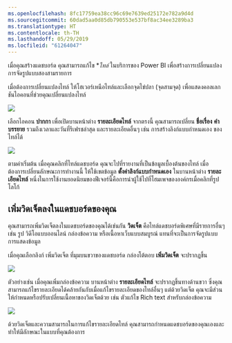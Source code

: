 ```yaml
---
ms.openlocfilehash: 8fc17759ea38cc96c69e7639ed25172e782a9d4d
ms.sourcegitcommit: 60dad5aa0d85db790553e537bf8ac34ee3289ba3
ms.translationtype: HT
ms.contentlocale: th-TH
ms.lasthandoff: 05/29/2019
ms.locfileid: "61264047"
---
```

เมื่อคุณสร้างแดชบอร์ด คุณสามารถแก้ไข **ไทล์* ในบริการของ Power BI เพื่อสร้างการเปลี่ยนแปลงการจัดรูปแบบสองสามรายการ

เมื่อต้องการเปลี่ยนแปลงไทล์ ให้โฮเวอร์เหนือไทล์และเลือกจุดไข่ปลา (จุดสามจุด) เพื่อแสดงคอลเลกชันไอคอนที่ช่วยคุณเปลี่ยนแปลงไทล์

![](media/4-4d-change-tile-details/4-4d_1.png)

เลือกไอคอน **ปากกา** เพื่อเปิดบานหน้าต่าง **รายละเอียดไทล์** จากตรงนี้ คุณสามารถเปลี่ยน **ชื่อเรื่อง** **คำบรรยาย** รวมถึงเวลาและวันที่รีเฟรชล่าสุด และรายละเอียดอื่นๆ เช่น การสร้างลิงก์แบบกำหนดเอง ของไทล์ได้

![](media/4-4d-change-tile-details/4-4d_2.png)

ตามค่าเริ่มต้น เมื่อคุณคลิกที่ไทล์แดชบอร์ด คุณจะไปที่รายงานที่เป็นข้อมูลเบื้องต้นของไทล์ เมื่อต้องการเปลี่ยนลักษณะการทำงานนี้ ให้ใช้เขตข้อมูล **ตั้งค่าลิงก์แบบกำหนดเอง** ในบานหน้าต่าง **รายละเอียดไทล์** หนึ่งในการใช้งานยอดนิยมของฟีเจอร์นี้คือการนำผู้ใช้ไปที่โฮมเพจขององค์กรเมื่อคลิกที่รูปโลโก้

## <a name="add-widgets-to-your-dashboard"></a>เพิ่มวิดเจ็ตลงในแดชบอร์ดของคุณ
คุณสามารถเพิ่มวิดเจ็ตลงในแดชบอร์ดของคุณได้เช่นกัน **วิดเจ็ต** คือไทล์แดชบอร์ดพิเศษที่มีรายการอื่นๆ เช่น รูป วิดีโอแบบออนไลน์ กล่องข้อความ หรือเนื้อหาเว็บแบบสมบูรณ์ แทนที่จะเป็นการจัดรูปแบบการแสดงข้อมูล

เมื่อคุณเลือกลิงก์ เพิ่มวิดเจ็ต ที่มุมบนขวาของแดชบอร์ด กล่องโต้ตอบ **เพิ่มวิดเจ็ต** จะปรากฏขึ้น

![](media/4-4d-change-tile-details/4-4d_3.png)

ตัวอย่างเช่น เมื่อคุณเพิ่มกล่องข้อความ บานหน้าต่าง **รายละเอียดไทล์** จะปรากฏขึ้นทางด้านขวา ซึ่งคุณสามารถแก้ไขรายละเอียดได้คล้ายกันกับเมื่อแก้ไขรายละเอียดของไทล์อื่นๆ แต่ด้วยวิดเจ็ต คุณจะมีส่วนให้กำหนดหรือปรับเปลี่ยนเนื้อหาของวิดเจ็ตด้วย เช่น ตัวแก้ไข Rich text สำหรับกล่องข้อความ

![](media/4-4d-change-tile-details/4-4d_4.png)

ด้วยวิดเจ็ตและความสามารถในการแก้ไขรายละเอียดไทล์ คุณสามารถกำหนดแดชบอร์ดของคุณเองและทำให้มีลักษณะในแบบที่คุณต้องการ

